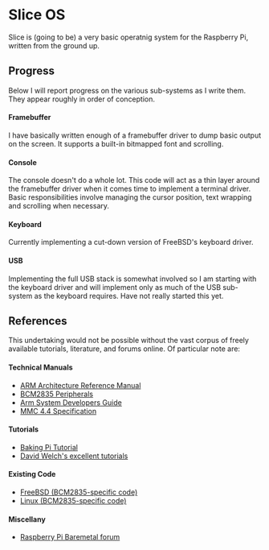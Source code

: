# Slice OS
Slice is (going to be) a very basic operatnig system for the Raspberry Pi,
written from the ground up.

## Progress
Below I will report progress on the various sub-systems as I write them. They appear roughly in order of conception.

#### Framebuffer
I have basically written enough of a framebuffer driver to dump basic output on the screen. It supports a built-in bitmapped font and scrolling.

#### Console
The console doesn't do a whole lot. This code will act as a thin layer around the framebuffer driver when it comes time to implement a terminal driver. Basic responsibilities involve managing the cursor position, text wrapping and scrolling when necessary.

#### Keyboard
Currently implementing a cut-down version of FreeBSD's keyboard driver.

#### USB
Implementing the full USB stack is somewhat involved so I am starting with the keyboard driver and will implement only as much of the USB sub-system as the keyboard requires. Have not really started this yet.

## References
This undertaking would not be possible without the vast corpus of freely available tutorials, literature, and forums online. Of particular note are:

#### Technical Manuals
* [ARM Architecture Reference Manual](http://ecee.colorado.edu/ecen3000/labs/lab3/files/DDI0419C_arm_architecture_v6m_reference_manual.pdf)
* [BCM2835 Peripherals](https://www.cl.cam.ac.uk/projects/raspberrypi/tutorials/os/downloads/SoC-Peripherals.pdf)
* [Arm System Developers Guide](http://www.amazon.com/ARM-System-Developers-Guide-Architecture/dp/1558608745)
* [MMC 4.4 Specification](http://www.jedec.org/standards-documents/docs/jesd-84-a44)

#### Tutorials
* [Baking Pi Tutorial](https://www.cl.cam.ac.uk/projects/raspberrypi/tutorials/os/)
* [David Welch's excellent tutorials](https://github.com/dwelch67/raspberrypi)

#### Existing Code
* [FreeBSD (BCM2835-specific code)](https://github.com/freebsd/freebsd/tree/master/sys/arm/broadcom/bcm2835)
* [Linux (BCM2835-specific code)](https://github.com/raspberrypi/linux/tree/rpi-3.10.y/arch/arm/mach-bcm2708)

#### Miscellany
* [Raspberry Pi Baremetal forum](http://www.raspberrypi.org/forum/viewforum.php?f=72)
